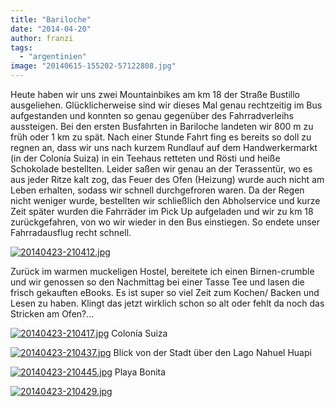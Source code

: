 ```yaml
---
title: "Bariloche"
date: "2014-04-20"
author: franzi
tags: 
  - "argentinien"
image: "20140615-155202-57122808.jpg"
---
```


Heute haben wir uns zwei Mountainbikes am km 18 der Straße Bustillo ausgeliehen. Glücklicherweise sind wir dieses Mal genau rechtzeitig im Bus aufgestanden und konnten so genau gegenüber des Fahrradverleihs aussteigen. Bei den ersten Busfahrten in Bariloche landeten wir 800 m zu früh oder 1 km zu spät. Nach einer Stunde Fahrt fing es bereits so doll zu regnen an, dass wir uns nach kurzem Rundlauf auf dem Handwerkermarkt (in der Colonía Suiza) in ein Teehaus retteten und Rösti und heiße Schokolade bestellten. Leider saßen wir genau an der Terassentür, wo es aus jeder Ritze kalt zog, das Feuer des Ofen (Heizung) wurde auch nicht am Leben erhalten, sodass wir schnell durchgefroren waren. Da der Regen nicht weniger wurde, bestellten wir schließlich den Abholservice und kurze Zeit später wurden die Fahrräder im Pick Up aufgeladen und wir zu km 18 zurückgefahren, von wo wir wieder in den Bus einstiegen. So endete unser Fahrradausflug recht schnell.

[![20140423-210412.jpg](images/20140423-210412.jpg)](https://hafenstrand.wordpress.com/wp-content/uploads/2014/04/20140423-210412.jpg)

Zurück im warmen muckeligen Hostel, bereitete ich einen Birnen-crumble und wir genossen so den Nachmittag bei einer Tasse Tee und lasen die frisch gekauften eBooks. Es ist super so viel Zeit zum Kochen/ Backen und Lesen zu haben. Klingt das jetzt wirklich schon so alt oder fehlt da noch das Stricken am Ofen?...

[![20140423-210417.jpg](images/20140423-210417.jpg)](https://hafenstrand.wordpress.com/wp-content/uploads/2014/04/20140423-210417.jpg) Colonía Suiza

[![20140423-210437.jpg](images/20140423-210437.jpg)](https://hafenstrand.wordpress.com/wp-content/uploads/2014/04/20140423-210437.jpg) Blick von der Stadt über den Lago Nahuel Huapi

[![20140423-210445.jpg](images/20140423-210445.jpg)](https://hafenstrand.wordpress.com/wp-content/uploads/2014/04/20140423-210445.jpg) Playa Bonita

[![20140423-210429.jpg](images/20140423-210429.jpg)](https://hafenstrand.wordpress.com/wp-content/uploads/2014/04/20140423-210429.jpg)
